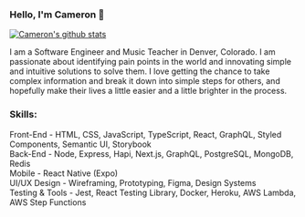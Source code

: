 ### Hello, I'm Cameron 👋

[![Cameron's github stats](https://github-readme-stats.vercel.app/api?username=cameron-carruthers&show_icons=true&theme=nightowl&count_private=true)](https://github.com/anuraghazra/github-readme-stats)

I am a Software Engineer and Music Teacher in Denver, Colorado. I am passionate about identifying pain points in the world and innovating simple and intuitive solutions to solve them. I love getting the chance to take complex information and break it down into simple steps for others, and hopefully make their lives a little easier and a little brighter in the process.

### Skills:

Front-End - HTML, CSS, JavaScript, TypeScript, React, GraphQL, Styled Components, Semantic UI, Storybook
<br>
Back-End - Node, Express, Hapi, Next.js, GraphQL, PostgreSQL, MongoDB, Redis
<br>
Mobile - React Native (Expo)
<br>
UI/UX Design - Wireframing, Prototyping, Figma, Design Systems
<br>
Testing & Tools - Jest, React Testing Library, Docker, Heroku, AWS Lambda, AWS Step Functions

<!--
**cameron-carruthers/cameron-carruthers** is a ✨ _special_ ✨ repository because its `README.md` (this file) appears on your GitHub profile.

Here are some ideas to get you started:

- 🔭 I’m currently working on ...
- 🌱 I’m currently learning ...
- 👯 I’m looking to collaborate on ...
- 🤔 I’m looking for help with ...
- 💬 Ask me about ...
- 📫 How to reach me: ...
- 😄 Pronouns: ...
- ⚡ Fun fact: ...
-->
